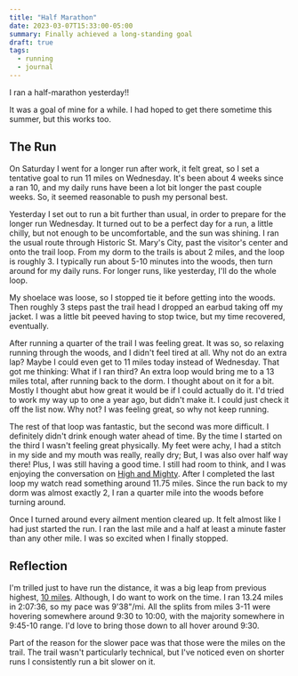 ```yaml
---
title: "Half Marathon"
date: 2023-03-07T15:33:00-05:00
summary: Finally achieved a long-standing goal
draft: true
tags:
  - running
  - journal
---
```


I ran a half-marathon yesterday!!

It was a goal of mine for a while. I had hoped to get there sometime this summer, but this works too.

## The Run

On Saturday I went for a longer run after work, it felt great, so I set a tentative goal to run 11 miles on Wednesday. It's been about 4 weeks since a ran 10, and my daily runs have been a lot bit longer the past couple weeks. So, it seemed reasonable to push my personal best.

Yesterday I set out to run a bit further than usual, in order to prepare for the longer run Wednesday. It turned out to be a perfect day for a run, a little chilly, but not enough to be uncomfortable, and the sun was shining. I ran the usual route through Historic St. Mary's City, past the visitor's center and onto the trail loop. From my dorm to the trails is about 2 miles, and the loop is roughly 3. I typically run about 5-10 minutes into the woods, then turn around for my daily runs. For longer runs, like yesterday, I'll do the whole loop.

My shoelace was loose, so I stopped tie it before getting into the woods. Then roughly 3 steps past the trail head I dropped an earbud taking off my jacket. I was a little bit peeved having to stop twice, but my time recovered, eventually.

After running a quarter of the trail I was feeling great. It was so, so relaxing running through the woods, and I didn't feel tired at all. Why not do an extra lap? Maybe I could even get to 11 miles today instead of Wednesday. That got me thinking: What if I ran third? An extra loop would bring me to a 13 miles total, after running back to the dorm. I thought about on it for a bit. Mostly I thought abut how great it would be if I could actually do it. I'd tried to work my way up to one a year ago, but didn't make it. I could just check it off the list now. Why not? I was feeling great, so why not keep running.

The rest of that loop was fantastic, but the second was more difficult. I definitely didn't drink enough water ahead of time. By the time I started on the third I wasn't feeling great physically. My feet were achy, I had a stitch in my side and my mouth was really, really dry; But, I was also over half way there! Plus, I was still having a good time. I still had room to think, and I was enjoying the conversation on [High and Mighty](https://headgum.com/high-and-mighty/344-matrix-trilogy-w-actionboyz). After I completed the last loop my watch read something around 11.75 miles. Since the run back to my dorm was almost exactly 2, I ran a quarter mile into the woods before turning around.

Once I turned around every ailment mention cleared up. It felt almost like I had just started the run. I ran the last mile and a half at least a minute faster than any other mile. I was so excited when I finally stopped.

## Reflection

I'm trilled just to have run the distance, it was a big leap from previous highest, [10 miles](/posts/10mi). Although, I do want to work on the time. I ran 13.24 miles in 2:07:36, so my pace was 9'38"/mi. All the splits from miles 3-11 were hovering somewhere around 9:30 to 10:00, with the majority somewhere in 9:45-10 range. I'd love to bring those down to all hover around 9:30.

Part of the reason for the slower pace was that those were the miles on the trail. The trail wasn't particularly technical, but I've noticed even on shorter runs I consistently run a bit slower on it.